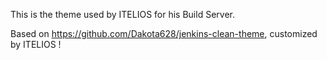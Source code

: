This is the theme used by ITELIOS for his Build Server.

Based on <https://github.com/Dakota628/jenkins-clean-theme>, customized by ITELIOS !
